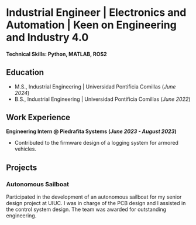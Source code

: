 # Industrial Engineer | Electronics and Automation | Keen on Engineering and Industry 4.0

#### Technical Skills: Python, MATLAB, ROS2

## Education						       		
- M.S., Industrial Engineering	| Universidad Pontificia Comillas (_June 2024_)	 			        		
- B.S., Industrial Engineering | Universidad Pontificia Comillas (_June 2022_)

## Work Experience
**Engineering Intern @ Piedrafita Systems (_June 2023 - August 2023_)**
- Contributed to the firmware design of a logging system for armored vehicles.
  
## Projects
### Autonomous Sailboat
Participated in the development of an autonomous sailboat for my senior design project at UIUC. I was in charge of the PCB design and I assisted in the control system design. The team was awarded for outstanding engineering.
